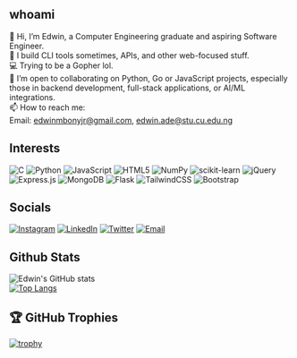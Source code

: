 ## whoami
👋 Hi, I’m Edwin, a Computer Engineering graduate and aspiring Software Engineer.  
👀 I build CLI tools sometimes, APIs, and other web-focused stuff.  
💻 Trying to be a Gopher lol.  
🤝 I’m open to collaborating on Python, Go or JavaScript projects, especially those in backend development, full-stack applications, or AI/ML integrations.  
📫 How to reach me:  
Email: edwinmbonyjr@gmail.com, edwin.ade@stu.cu.edu.ng

## Interests
![C](https://img.shields.io/badge/c-%2300599C.svg?style=for-the-badge&logo=c&logoColor=white) ![Python](https://img.shields.io/badge/python-3670A0?style=for-the-badge&logo=python&logoColor=ffdd54) ![JavaScript](https://img.shields.io/badge/javascript-%23323330.svg?style=for-the-badge&logo=javascript&logoColor=%23F7DF1E) ![HTML5](https://img.shields.io/badge/html5-%23E34F26.svg?style=for-the-badge&logo=html5&logoColor=white) ![NumPy](https://img.shields.io/badge/numpy-%23013243.svg?style=for-the-badge&logo=numpy&logoColor=white) ![scikit-learn](https://img.shields.io/badge/scikit--learn-%23F7931E.svg?style=for-the-badge&logo=scikit-learn&logoColor=white) ![jQuery](https://img.shields.io/badge/jquery-%230769AD.svg?style=for-the-badge&logo=jquery&logoColor=white) ![Express.js](https://img.shields.io/badge/express.js-%23404d59.svg?style=for-the-badge&logo=express&logoColor=%2361DAFB) ![MongoDB](https://img.shields.io/badge/MongoDB-%234ea94b.svg?style=for-the-badge&logo=mongodb&logoColor=white) ![Flask](https://img.shields.io/badge/flask-%23000.svg?style=for-the-badge&logo=flask&logoColor=white) ![TailwindCSS](https://img.shields.io/badge/tailwindcss-%2338B2AC.svg?style=for-the-badge&logo=tailwind-css&logoColor=white) ![Bootstrap](https://img.shields.io/badge/bootstrap-%238511FA.svg?style=for-the-badge&logo=bootstrap&logoColor=white)

## Socials
[![Instagram](https://img.shields.io/badge/Instagram-%23E4405F.svg?logo=Instagram&logoColor=white)](https://instagram.com/valentino_7504) [![LinkedIn](https://img.shields.io/badge/LinkedIn-%230077B5.svg?logo=linkedin&logoColor=white)](https://linkedin.com/in/edwin-m-ade) [![Twitter](https://img.shields.io/badge/Twitter-%231DA1F2.svg?logo=Twitter&logoColor=white)](https://twitter.com/Valentino_7504) [![Email](https://img.shields.io/badge/Gmail-D14836?style=flat&logo=gmail&logoColor=white)](mailto:edwinmbonyjr@gmail.com)

## Github Stats
![Edwin's GitHub stats](https://github-readme-stats.vercel.app/api?username=valentino7504&show_icons=true&theme=transparent) <br/>
[![Top Langs](https://github-readme-stats.vercel.app/api/top-langs/?username=valentino7504&langs_count=8&layout=compact&theme=dark&hide=jupyter%20notebook)](https://github.com/anuraghazra/github-readme-stats)

## 🏆 GitHub Trophies
[![trophy](https://github-profile-trophy.vercel.app/?username=valentino7504&theme=onedark)](https://github.com/ryo-ma/github-profile-trophy)
<!---
valentino7504/valentino7504 is a ✨ special ✨ repository because its `README.md` (this file) appears on your GitHub profile.
You can click the Preview link to take a look at your changes.
--->
